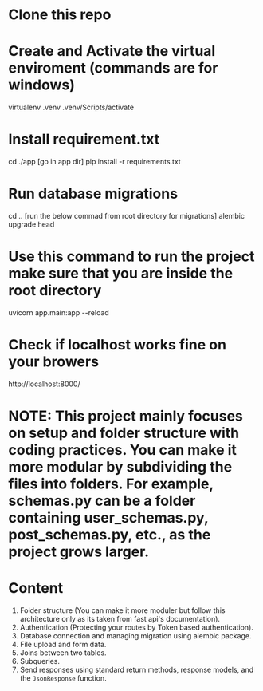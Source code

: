 # Clone this repo

# Create and Activate the virtual enviroment (commands are for windows)
virtualenv .venv
.venv/Scripts/activate

# Install requirement.txt
cd ./app [go in app dir]
pip install -r requirements.txt

# Run database migrations
cd .. [run the below commad from root directory for migrations]
alembic upgrade head

# Use this command to run the project make sure that you are inside the root directory
uvicorn app.main:app --reload

# Check if localhost works fine on your browers
http://localhost:8000/

# NOTE: This project mainly focuses on setup and folder structure with coding practices. You can make it more modular by subdividing the files into folders. For example, schemas.py can be a folder containing user_schemas.py, post_schemas.py, etc., as the project grows larger.


# Content
1) Folder structure (You can make it more moduler but follow this architecture only as its taken from fast api's documentation).
2) Authentication (Protecting your routes by Token based authentication).
3) Database connection and managing migration using alembic package.
4) File upload and form data.
5) Joins between two tables.
6) Subqueries.
7) Send responses using standard return methods, response models, and the `JsonResponse` function.